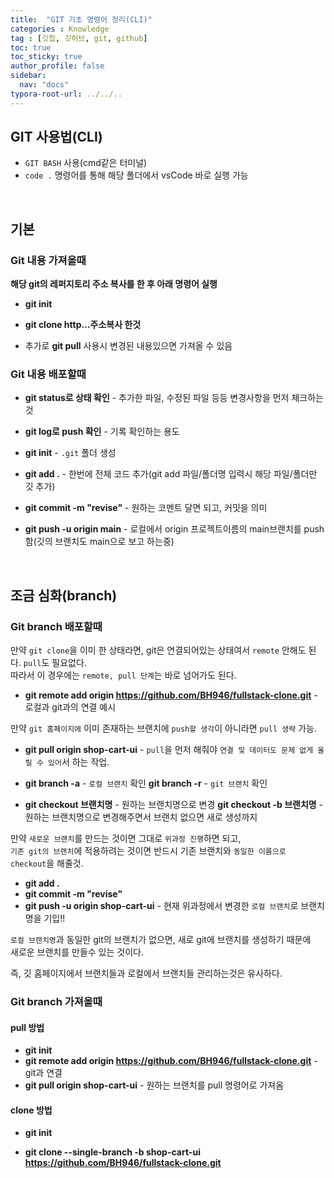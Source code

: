 ```yaml
---
title:  "GIT 기초 명령어 정리(CLI)"
categories : Knowledge
tag : [깃헙, 깃허브, git, github]
toc: true
toc_sticky: true
author_profile: false
sidebar:
  nav: "docs"
typora-root-url: ../../..
---
```


## GIT 사용법(CLI)

* `GIT BASH` 사용(cmd같은 터미널)
* `code .` 명령어를 통해 해당 폴더에서 vsCode 바로 실행 가능

<br>

## 기본

### Git 내용 가져올때

**해당 git의 레퍼지토리 주소 복사를 한 후 아래 명령어 실행**

* **git init**

* **git clone http...주소복사 한것**
* 추가로 **git pull** 사용시 변경된 내용있으면 가져올 수 있음





### Git 내용 배포할때

* **git status로 상태 확인** - 추가한 파일, 수정된 파일 등등 변경사항을 먼저 체크하는 것

* **git log로 push 확인** - 기록 확인하는 용도
* **git init** - `.git` 폴더 생성
* **git add .** - 한번에 전체 코드 추가(git add 파일/폴더명 입력시 해당 파일/폴더만 깃 추가)
* **git commit -m "revise"** - 원하는 코멘트 달면 되고, 커밋을 의미
* **git push -u origin main** - 로컬에서 origin 프로젝트이름의 main브랜치를 push함(깃의 브랜치도 main으로 보고 하는중)

<br>

## 조금 심화(branch)

### Git branch 배포할때

만약 `git clone`을 이미 한 상태라면, git은 연결되어있는 상태여서 `remote` 안해도 된다. `pull`도 필요없다.  
따라서 이 경우에는 `remote, pull 단계`는 바로 넘어가도 된다.

* **git remote add origin https://github.com/BH946/fullstack-clone.git** - 로컬과 git과의 연결 예시

만약 `git 홈페이지에` 이미 존재하는 브랜치에 `push할 생각`이 아니라면 `pull 생략` 가능.

* **git pull origin shop-cart-ui** - `pull`을 먼저 해줘야 `연결 및 데이터도 문제 없게 올릴 수 있어`서 하는 작업.

* **git branch -a** - `로컬 브랜치` 확인
  **git branch -r** - `git 브랜치` 확인

* **git checkout 브랜치명** - 원하는 브랜치명으로 변경
  **git checkout -b 브랜치명** - 원하는 브랜치명으로 변경해주면서 브랜치 없으면 새로 생성까지

만약 `새로운 브랜치`를 만드는 것이면 그대로 `위과정 진행`하면 되고,   
`기존 git의 브랜치`에 적용하려는 것이면 반드시 기존 브랜치와 `동일한 이름으로 checkout`을 해줄것.

* **git add .**
* **git commit -m "revise"**
* **git push -u origin shop-cart-ui** - 현재 위과정에서 변경한 `로컬 브랜치`로 브랜치명을 기입!!

`로컬 브랜치명`과 동일한 git의 브랜치가 없으면,  새로 git에 브랜치를 생성하기 때문에   
새로운 브랜치를 만들수 있는 것이다.

즉, 깃 홈페이지에서 브랜치들과 로컬에서 브랜치들 관리하는것은 유사하다.





### Git branch 가져올때

#### pull 방법

* **git init**
* **git remote add origin https://github.com/BH946/fullstack-clone.git** - git과 연결
* **git pull origin shop-cart-ui** - 원하는 브랜치를 pull 명령어로 가져옴



#### clone 방법

* **git init**

* **git clone --single-branch -b shop-cart-ui https://github.com/BH946/fullstack-clone.git**





